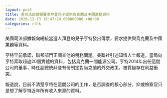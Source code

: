 ```yaml
---
layout: post
title: 美司法部據報要求拜登兒子提供烏克蘭及中國業務資料
date: 2020-12-13 16:47:28.000000000 +08:00
categories: rthk
---
```


美國司法部據報向總統當選人拜登的兒子亨特發出傳票，要求提供與烏克蘭及中國業務等資料。

亨特早前承認，聯邦部門正調查他的稅務問題。美聯社引述知情人士報道，當局向亨特索取超過20個實體的資料，包括烏克蘭一間能源公司。亨特2014年出任這間公司的董事，時任副總統拜登有份制定對烏克蘭的外交政策，被質疑存在利益衝突。

報道說，目前不清楚亨特在這間公司的工作，是否調查的核心部分，抑或檢察官只是想了解亨特近年所有收入來源的資料。
